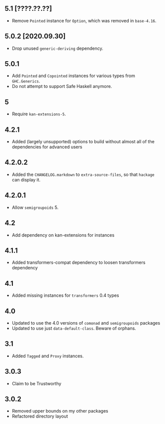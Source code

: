 5.1 [????.??.??]
----------------
* Remove `Pointed` instance for `Option`, which was removed in `base-4.16`.

5.0.2 [2020.09.30]
------------------
* Drop unused `generic-deriving` dependency.

5.0.1
-----
* Add `Pointed` and `Copointed` instances for various types from `GHC.Generics`.
* Do not attempt to support Safe Haskell anymore.

5
-
* Require `kan-extensions-5`.

4.2.1
-----
* Added (largely unsupported) options to build without almost all of the dependencies for advanced users

4.2.0.2
-------
* Added the `CHANGELOG.markdown` to `extra-source-files`, so that `hackage` can display it.

4.2.0.1
-------
* Allow `semigroupoids` 5.

4.2
---
* Add dependency on kan-extensions for instances

4.1.1
---
* Added transformers-compat dependency to loosen transformers dependency

4.1
---
* Added missing instances for `transformers` 0.4 types

4.0
---
* Updated to use the 4.0 versions of `comonad` and `semigroupoids` packages
* Updated to use just `data-default-class`. Beware of orphans.

3.1
---
* Added `Tagged` and `Proxy` instances.

3.0.3
-----
* Claim to be Trustworthy

3.0.2
-----
* Removed upper bounds on my other packages
* Refactored directory layout
